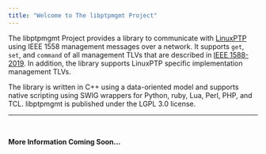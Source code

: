 ```yaml
---
title: "Welcome to The libptpmgmt Project"
---
```


The libptpmgmt Project provides a library to communicate with [LinuxPTP](https://linuxptp.nwtime.org) using IEEE 1558 management messages over a network. It supports `get`, `set`, and `command` of all management TLVs that are described in [IEEE 1588-2019](https://standards.ieee.org/ieee/1588/6825/). In addition, the library supports LinuxPTP specific implementation management TLVs.

The library is written in C++ using a data-oriented model and supports native scripting using SWIG wrappers for Python, ruby, Lua, Perl, PHP, and TCL. libptpmgmt is published under the LGPL 3.0 license.

***

<br>

**More Information Coming Soon...**

<br>